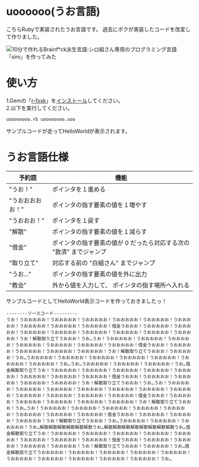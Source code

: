 # uoooooo(うお言語)

こちらRubyで実装されたうお言語です。
過去にボクが実装したコードを改変して作りました。

![10分で作れるBrainf*ck派生言語:シロ組さん専用のプログラミング言語「siro」を作ってみた](https://qiita.com/benisho_ga/items/50e674fded183a9e12f1)

# 使い方
1.Gemの「[r-fxxk](https://github.com/masarakki/r-fxxk)」を[インストール](https://qiita.com/3no3_tw/items/8c1e3e95c75edae1036d)してください。  
2.以下を実行してください。
```
uoooooooo.rb uoooooooo.uoo
```
サンプルコードが走ってHelloWorldが表示されます。

# うお言語仕様
| 予約語        | 機能          | 
| --------------- |---------------|
|"うお！"      |   ポインタを１進める|
|"うおおおおお！"  |ポインタの指す要素の値を１増やす|
|"うおおお！"    |  ポインタを１戻す|
|"解散"       |    ポインタの指す要素の値を１減らす|
|"借金"       |    ポインタの指す要素の値が 0 だったら対応する次の "救済" までジャンプ|
|"取り立て"     |  対応する前の "白組さん" までジャンプ|
|"うお…"      |    ポインタの指す要素の値を外に出力|
|"教会"       |    外から値を入力して、 ポインタの指す場所へ入れる|

サンプルコードとしてHelloWorld表示コードを作っておきましたっ！

```
--------ソースコード---------
うお！うおおおおお！うおおおおお！うおおおおお！うおおおおお！うおおおおお！うおおおおお！うおおおおお！うおおおおお！うおおおおお！借金うおおお！うおおおおお！うおおおおお！うおおおおお！うおおおおお！うおおおおお！うおおおおお！うおおおおお！うおおおおお！うお！解散取り立てうおおお！うお…うお！うおおおおお！うおおおおお！うおおおおお！うおおおおお！うおおおおお！うおおおおお！うおおおおお！借金うおおお！うおおおおお！うおおおおお！うおおおおお！うおおおおお！うお！解散取り立てうおおお！うおおおおお！うお…うおおおおお！うおおおおお！うおおおおお！うおおおおお！うおおおおお！うおおおおお！うおおおおお！うお…うお…うおおおおお！うおおおおお！うおおおおお！うお…借金解散取り立てうお！うおおおおお！うおおおおお！うおおおおお！うおおおおお！うおおおおお！うおおおおお！うおおおおお！うおおおおお！借金うおおお！うおおおおお！うおおおおお！うおおおおお！うおおおおお！うお！解散取り立てうおおお！うお…うお！うおおおおお！うおおおおお！うおおおおお！うおおおおお！うおおおおお！うおおおおお！うおおおおお！うおおおおお！うおおおおお！うおおおおお！うおおおおお！借金うおおお！うおおおおお！うおおおおお！うおおおおお！うおおおおお！うおおおおお！うお！解散取り立てうおおお！うお…うお！うおおおおお！うおおおおお！うおおおおお！うおおおおお！うおおおおお！うおおおおお！うおおおおお！うおおおおお！借金うおおお！うおおおおお！うおおおおお！うおおおおお！うお！解散取り立てうおおお！うお…うおおおおお！うおおおおお！うおおおおお！うお…解散解散解散解散解散解散うお…解散解散解散解散解散解散解散解散うお…借金解散取り立てうお！うおおおおお！うおおおおお！うおおおおお！うおおおおお！うおおおおお！うおおおおお！うおおおおお！うおおおおお！借金うおおお！うおおおおお！うおおおおお！うおおおおお！うおおおおお！うお！解散取り立てうおおお！うおおおおお！うお…借金解散取り立てうおおおおお！うおおおおお！うおおおおお！うおおおおお！うおおおおお！うおおおおお！うおおおおお！うおおおおお！うおおおおお！うおおおおお！うお…

```
